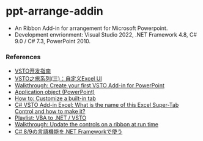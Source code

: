 # ppt-arrange-addin

+ An Ribbon Add-in for arrangement for Microsoft Powerpoint.
+ Development envrionment: Visual Studio 2022, .NET Framework 4.8, C# 9.0 / C# 7.3, PowerPoint 2010.

### References

+ [VSTO开发指南](https://blog.csdn.net/fuhanghang/article/details/101533271)
+ [VSTO之旅系列(三)：自定义Excel UI](https://blog.51cto.com/learninghard/1144298)
+ [Walkthrough: Create your first VSTO Add-in for PowerPoint](https://learn.microsoft.com/en-us/visualstudio/vsto/walkthrough-creating-your-first-vsto-add-in-for-powerpoint)
+ [Application object (PowerPoint)](https://learn.microsoft.com/en/office/vba/api/powerpoint.application)
+ [How to: Customize a built-in tab](https://github.com/MicrosoftDocs/visualstudio-docs/blob/main/docs/vsto/how-to-customize-a-built-in-tab.md)
+ [C# VSTO Add-in Excel: What is the name of this Excel Super-Tab Control and how to make it?](https://stackoverflow.com/questions/61189402/c-sharp-vsto-add-in-excel-what-is-the-name-of-this-excel-super-tab-control-and)
+ [Playlist: VBA to .NET / VSTO](https://www.youtube.com/playlist?list=PLo0aMPtFIFDqaRyd0KZ0DLXFD3rfhI4SU)
+ [Walkthrough: Update the controls on a ribbon at run time](https://learn.microsoft.com/en-us/visualstudio/vsto/walkthrough-updating-the-controls-on-a-ribbon-at-run-time)
+ [C# 8/9の言語機能を.NET Frameworkで使う](https://qiita.com/kenichiuda/items/fada6068ea265fd6a389)
